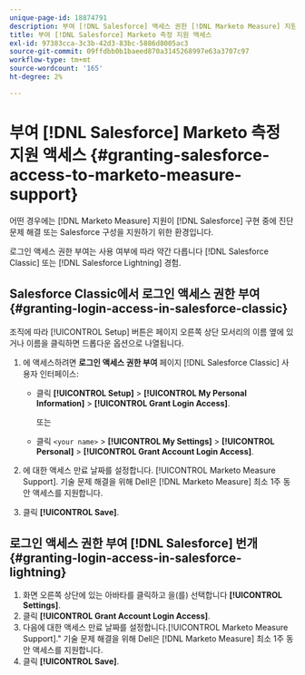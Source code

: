 ```yaml
---
unique-page-id: 18874791
description: 부여 [!DNL Salesforce] 액세스 권한 [!DNL Marketo Measure] 지원 - [!DNL Marketo Measure] - 제품 설명서
title: 부여 [!DNL Salesforce] Marketo 측정 지원 액세스
exl-id: 97383cca-3c3b-42d3-83bc-5886d8005ac3
source-git-commit: 09ffdbb0b1baeed870a3145268997e63a3707c97
workflow-type: tm+mt
source-wordcount: '165'
ht-degree: 2%

---
```


# 부여 [!DNL Salesforce] Marketo 측정 지원 액세스 {#granting-salesforce-access-to-marketo-measure-support}

어떤 경우에는 [!DNL Marketo Measure] 지원이 [!DNL Salesforce] 구현 중에 진단 문제 해결 또는 Salesforce 구성을 지원하기 위한 환경입니다.

로그인 액세스 권한 부여는 사용 여부에 따라 약간 다릅니다 [!DNL Salesforce Classic] 또는 [!DNL Salesforce Lightning] 경험.

## Salesforce Classic에서 로그인 액세스 권한 부여 {#granting-login-access-in-salesforce-classic}

조직에 따라 [!UICONTROL Setup] 버튼은 페이지 오른쪽 상단 모서리의 이름 옆에 있거나 이름을 클릭하면 드롭다운 옵션으로 나열됩니다.

1. 에 액세스하려면 **로그인 액세스 권한 부여** 페이지 [!DNL Salesforce Classic] 사용자 인터페이스:

   * 클릭 **[!UICONTROL Setup]** > **[!UICONTROL My Personal Information]** > **[!UICONTROL Grant Login Access]**.

      또는

   * 클릭 `<your name>` > **[!UICONTROL My Settings]** > **[!UICONTROL Personal]** > **[!UICONTROL Grant Account Login Access]**.

1. 에 대한 액세스 만료 날짜를 설정합니다. [!UICONTROL Marketo Measure Support]. 기술 문제 해결을 위해 Dell은 [!DNL Marketo Measure] 최소 1주 동안 액세스를 지원합니다.
1. 클릭 **[!UICONTROL Save]**.

## 로그인 액세스 권한 부여 [!DNL Salesforce] 번개 {#granting-login-access-in-salesforce-lightning}

1. 화면 오른쪽 상단에 있는 아바타를 클릭하고 을(를) 선택합니다 **[!UICONTROL Settings]**.
1. 클릭 **[!UICONTROL Grant Account Login Access]**.
1. 다음에 대한 액세스 만료 날짜를 설정합니다.[!UICONTROL Marketo Measure Support].&quot; 기술 문제 해결을 위해 Dell은 [!DNL Marketo Measure] 최소 1주 동안 액세스를 지원합니다.
1. 클릭 **[!UICONTROL Save]**.
